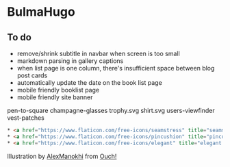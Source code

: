 # BulmaHugo

## To do

* remove/shrink subtitle in navbar when screen is too small
* markdown parsing in gallery captions
* when list page is one column, there's insufficient space between blog post cards
* automatically update the date on the book list page
* mobile friendly booklist page
* mobile friendly site banner

pen-to-square
champagne-glasses
trophy.svg
shirt.svg
users-viewfinder
vest-patches

```html
* <a href="https://www.flaticon.com/free-icons/seamstress" title="seamstress icons">Seamstress icons created by berkahicon - Flaticon</a>
* <a href="https://www.flaticon.com/free-icons/pincushion" title="pincushion icons">Pincushion icons created by Eucalyp - Flaticon</a>
* <a href="https://www.flaticon.com/free-icons/elegant" title="elegant icons">Elegant icons created by Freepik - Flaticon</a>
```




Illustration by <a href="https://icons8.com/illustrations/author/VKgWUPlqQ7Ea">AlexManokhi</a> from <a href="https://icons8.com/illustrations">Ouch!</a>
